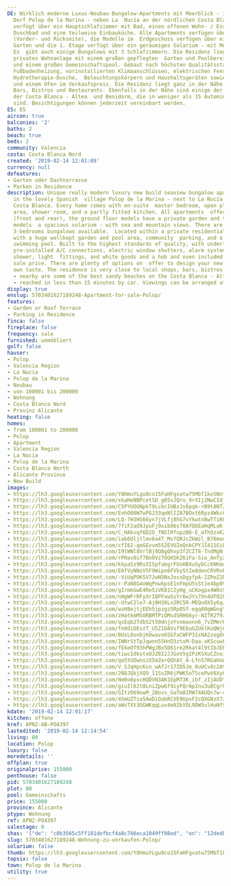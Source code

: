 ```yaml
---
DE: Wirklich moderne Luxus-Neubau-Bungalow-Apartments mit Meerblick - im schönen spanischen
  Dorf Polop de la Marina - neben La  Nucía an der nördlichen Costa Blanca. Jede Einheit
  verfügt über ein Hauptschlafzimmer mit Bad, einen offenen Wohn- / Essbereich,  ein
  Duschbad und eine teilweise Einbauküche. Alle Apartments verfügen über Terrassen
  (Vorder- und Rückseite), die Modelle im  Erdgeschoss verfügen über einen privaten
  Garten und die 1. Etage verfügt über ein geräumiges Solarium - mit Meer- und Bergblick.
  Es  gibt auch einige Bungalows mit 3 Schlafzimmern. Die Residenz liegt in einer
  privaten Wohnanlage mit einem großen gepflegten  Garten und Poolbereich, Gemeinschaftsparkplätzen
  und einem großen Gemeinschaftspool. Gebaut nach höchsten Qualitätsstandards,  mit
  Fußbodenheizung, vorinstallierten Klimaanschlüssen, elektrischen Fensterläden, Alarmsystem,
  Hydrotherapie-Dusche,  Beleuchtungskörpern und Haushaltsgeräten sowie einem Herd
  und einem Ofen im Verkaufspreis. Die Residenz liegt ganz in der Nähe  von Geschäften,
  Bars, Bistros und Restaurants. Ebenfalls in der Nähe sind einige der besten Sandstrände
  der Costa Blanca - Altea  und Benidorm, die in weniger als 15 Autominuten erreichbar
  sind. Besichtigungen können jederzeit vereinbart werden.
ES: ES
aircon: true
balconies: '2'
baths: 2
beach: true
beds: 2
community: Valencia
costa: Costa Blanca Nord
created: '2019-02-14 12:01:09'
currency: null
defeatures:
- Garten oder Dachterrasse
- Parken in Residence
description: Unique really modern luxury new build seaview bungalow apartments - located
  in the lovely Spanish  village Polop de la Marina - next to La Nucía on the Northern
  Costa Blanca. Every home comes with en-suite  master bedroom, open plan living/dining
  area, shower room, and a partly fitted kitchen. All apartments  offering terraces
  (front and rear), the ground floor models have a private garden and the 1st floor
  models  a spacious solarium - with sea and mountain views. There are also a few
  3-bedrooms bungalows available.  Located within a private residential community
  with a huge wellkept garden and pool area, community  parking, and a large communal
  swimming pool. Built to the highest standards of quality, with underfloor  heating,
  pre-installed A/C connections, electric window shutters, alarm system, hydrotherapy
  shower, light  fittings, and white goods and a hob and oven included within the
  sale price. There are plenty of options on  offer to design your new home to your
  own taste. The residence is very close to local shops, bars, bistros  and nice restaurants
  - nearby are some of the best sandy beaches on the Costa Blanca - Altea and  Benidorm
  - reached in less than 15 minutes by car. Viewings can be arranged atr any time.
display: true
enslug: 5703401627189248-Apartment-for-sale-Polop/
features:
- Garden or Roof Terrace
- Parking in Residence
finca: false
fireplace: false
frequency: sale
furnished: unmöbliert
golf: false
hauser:
- Polop
- Valencia Region
- La Nucia
- Polop de la Marina
- Neubau
- von 100001 bis 200000
- Wohnung
- Costa Blanca Nord
- Provinz Alicante
heating: false
homes:
- from 100001 to 200000
- Polop
- Apartment
- Valencia Region
- La Nucia
- Polop de la Marina
- Costa Blanca North
- Alicante Province
- New Build
images:
- https://lh3.googleusercontent.com/Y8HmuYLgu0co15FaHFgxatw75MbT1koSNntfVXgbdFPVBHyL93_CvzkF_wJa_tVhFq8vM_X0CgEbfils0isD=w640-rj-e30-l100
- https://lh3.googleusercontent.com/xkaHeNBPcetSD_g05xJQru_9rXIj2NwCIdjhwyxpMLxKqZqZQ7WYey1zd5_T05WS7I6aDZJ3XfqowL8RbkuJ=w640-rj-e30-l100
- https://lh3.googleusercontent.com/C5PYUOGNpkT9LcbcIHBzJs6pqk-rB9t8NTzai7pvR0Yin2u3w0gmbMm7JTqRxrz5XddLnB6S95mVmMXAiE28=w640-rj-e30-l100
- https://lh3.googleusercontent.com/EnhO00W7wPGJ33qeNlIZA7BOxt6Rpz4WkcC1roDsfmVAh-7lHefwUKlz9I3aJvNSi_T7L2vjqb5C-e_xu2w=w640-rj-e30-l100
- https://lh3.googleusercontent.com/LQ-7H3HS66yn7jVLfj8hG7vYkwtnBwTTiKQoA7rpboVIBf6qahXCiR36xgzDid7D9Dw0yYt0V8QbvgTWkLgQcA=w640-rj-e30-l100
- https://lh3.googleusercontent.com/7fiF2aO9JpuFj9xib06s70AfQ6EaHqMLaK-LLKQp00Vp-je9vhrqOAGtAc_0WmWSPtzKwzRY0pgpjGE65mJp=w640-rj-e30-l100
- https://lh3.googleusercontent.com/C_HAkvqf6D2O_fNSlRfopzB6-E_mThOzxKZ9v4JNQdMMojcA5iaxU0ObjqHG7yuD7HcKh7NOWxilfKaIE5Ht=w640-rj-e30-l100
- https://lh3.googleusercontent.com/iab6Uljtlmv6a4T_Mv7QRJcZkWzl_B76mon9bGjXI2cgLC6OWV1K5-1XphWwAhUM7uYiDHFFVC01HnotSIc=w640-rj-e30-l100
- https://lh3.googleusercontent.com/cfI62-qeGEvvm5S2EVUZeQnkCPYJI411GiEAP5_av97G6iSTexjdqzTt-GjIX91AurYIkJypv_bcik66xm8d=w640-rj-e30-l100
- https://lh3.googleusercontent.com/I9tWNl8VrlBj0Q8gQhvp3fZCZT8-TndMgN-fZbrIKF7-uB_IXPeRE4cHLsXLG17U8dT6NoToKUmtJhu6zXA=w640-rj-e30-l100
- https://lh3.googleusercontent.com/rPHav0if7Bo0Vz7OGKSKZ61Fa-Sio_AnTy23tBUfTvVNDKfkw9g87pxsh9mRpvJNJLlbU8if0NYUjMf36A2RhQ=w640-rj-e30-l100
- https://lh3.googleusercontent.com/kkpaSz9RsXI5pfabgrFUsHBXuSybCc6NKmuC0Rb29ujwl4hj_o2vqqL0TYv7ECH1pHskcRjMb7ohptoIDm-N=w640-rj-e30-l100
- https://lh3.googleusercontent.com/E8fVyNNzV5F9Wipo6FVbyStIe8denCRVRnRT8iNMeZKOU4aLY6lQvaMscOO6TAAFPMvpc7D7yqnuUg0rego=w640-rj-e30-l100
- https://lh3.googleusercontent.com/-ViUqPOKSV7JwN5NxJossDgyfpA-2ZRoZ1NACGhTpLzcuIys99rcIrqbdHSxHJRHbyjoxPn2gGOjWNQE4oUHXQ=w640-rj-e30-l100
- https://lh3.googleusercontent.com/r-PaN8G4oWqPnwkpsE1nFmpU5sSt1e4bp0VPzj9FmiocGtxu6lLctWWAClCtOrOkp01MfRxSXghLy_xvjDdl=w640-rj-e30-l100
- https://lh3.googleusercontent.com/gIrmkGwE4Re5iVK81CZyHg_uCKogpx4W0s9Dwnqz9DHE8CV70UFS0XmiLenXv7_208JJY7ArIIEhPxYE2TrFkw=w640-rj-e30-l100
- https://lh3.googleusercontent.com/nHgWFrRFyXrIQPFxwSsYr6wJYx7Xn4UF02kDs6h1WgXov7QsVB-VvLJHwX-zJjJDzxRLCPzIN_5Xk57lRm9K=w640-rj-e30-l100
- https://lh3.googleusercontent.com/-UtwC2le7-Aj0H38Lx2RC5R-MEQu0X5y6qJVoQXkqrENDq2FaxiQQ7WG_JJi_NrOYWpEOJ7B-bImDQTkeC9LRQ=w640-rj-e30-l100
- https://lh3.googleusercontent.com/wzH8ejtjEEh5jpzgz5RpOSf-egq80gWGngY7NXffeUz0LZyJyw7r1rbSbt1yv-yjGn1_bceQA3p98sz02-rqpw=w640-rj-e30-l100
- https://lh3.googleusercontent.com/zHatkmMSURBMTPiOMsdSRH66yr-NITR2T9zZmj9A3DHR2cMeeJ6v0YfacIG0wy13jx4i8xr98KaUs1Dza-F3=w640-rj-e30-l100
- https://lh3.googleusercontent.com/qsEqb2TdbS2t50dnjoYsnmaxnn6_7vZMmrH9jPxRgKz8upJgRkH1yep8tE6ijVrww19CkgfLmL0msj5iNwwh=w640-rj-e30-l100
- https://lh3.googleusercontent.com/fn8OiOEvzT_U5Z1OAVsf9EbuGZUklKoQWjnc3p5cOpsc1FUAv9JYYujO3SZWYfpJHf_Yvb3PA0WEW3Jd74T_=w640-rj-e30-l100
- https://lh3.googleusercontent.com/BUsLOonbjK8wavo6SGfaCWFP31sNA2zegOCTaXO7G2zbfvuXlFd_oR8rvQACzAGxPGjZN1MgDsQ5L32rvCg=w640-rj-e30-l100
- https://lh3.googleusercontent.com/IWNrStTpJqwnn55HnD3ztxM-Daa-xKScuwLbNgfWimgG5PuQWUBvlZWHjvwe2bFxtdPtqXcvDJoFOEa-jm27=w640-rj-e30-l100
- https://lh3.googleusercontent.com/fEkeOT93hPWgJBx5D61re2Rkat4l9tIbJEEv1wlxSNjdMNg7ONYT2fdRVMHMQxDDMROsIURmbcO83tDJcPV_=w640-rj-e30-l100
- https://lh3.googleusercontent.com/tiwc1dkstxOJZ8I2JJGoV5gIPzKSXuCZnoiYJf0dhymVW6MikRnV5f2em0Ep-LV2VT8f6fwpidFzCiZNcbYP=w640-rj-e30-l100
- https://lh3.googleusercontent.com/qo5tUOwnszX5mZerQQhAt_A-LfnS7RGaHxW2O3yBBqeQrce7VCk5oFFhuW9OMBvLRShy0wUeunLGLXR8IeTk=w640-rj-e30-l100
- https://lh3.googleusercontent.com/V_SJqHpcKcn_wAfJr17ID5Je_0uUCv8c2AVxUXUMhYGXlBkBPL7dE_K2JDGS1tksPkahWNhc_k9yLD4KS64=w640-rj-e30-l100
- https://lh3.googleusercontent.com/2N8JQkjXQ9_11SsZR6jPWK5oT5cePwV6XyQHR1tQrWFhuORiXiT0TUHerw0b9Jme5JHBc-owTLm4lyX_MRn2=w640-rj-e30-l100
- https://lh3.googleusercontent.com/Nm0o6pvcHQDVN3AK1EpM73K_ibf_zIjAUDYA00bS7G-xnafxlxlCqJ5pwUdkeBbJWfNcDeZ1QKKSGm4jhdif=w640-rj-e30-l100
- https://lh3.googleusercontent.com/giuIl62t8LniZpwGf9iyFQrApInu3uBCgrkAyWzIPBUO_OaPj1xEAU4V4ct_tCMR2-6v7GntVwe93ekmBXPP=w640-rj-e30-l100
- https://lh3.googleusercontent.com/GItzO69owM_2Bovs_GaTm8IRW74AUQn7w-c3VN1xyh6bGMK4Q3WaDE40CZWk_bsU-Qq_ba9GlBtRrhHVAZDLyg=w640-rj-e30-l100
- https://lh3.googleusercontent.com/4SmUZTza5AwDiOabRCVE9UpxF2cQXGNzX7z_G1ZvVfsdp9sNRNHhs608eUhH9DvQTuQGzLGabtbWtI3ePsw=w640-rj-e30-l100
- https://lh3.googleusercontent.com/aWsTXt3OGWKqqLuv4m9ZkYOL9DW5ulHuNfSQodQE62M2T-xmLdWVHuoTFBjQZgNi4O4GwsEDyt_J00yHWWQ=w640-rj-e30-l100
kdate: '2019-02-14 12:01:17'
kitchen: offene
kref: APN2-AB-PO4397
lastedited: '2019-02-14 12:14:54'
living: 80
location: Polop
luxury: false
moredetails: ''
offplan: true
originalprice: 155000
penthouse: false
pid: 5703401627189248
plot: 80
pool: Gemeinschafts
price: 155000
province: Alicante
ptype: Wohnung
ref: APN2-PO4397
salestage: 0
shas: '{"de": "c0b3565c5ff181defbcf4a8c766eca1049ff08ed", "en": "12dedbad5cc64372d2fd2a6a39e6b65916499d43"}'
slug: 5703401627189248-Wohnung-zu-verkaufen-Polop/
solarium: false
thumb: https://lh3.googleusercontent.com/Y8HmuYLgu0co15FaHFgxatw75MbT1koSNntfVXgbdFPVBHyL93_CvzkF_wJa_tVhFq8vM_X0CgEbfils0isD=w400-h240-n-rj-e30-l100
topsix: false
town: Polop de la Marina
utility: true
---
```


